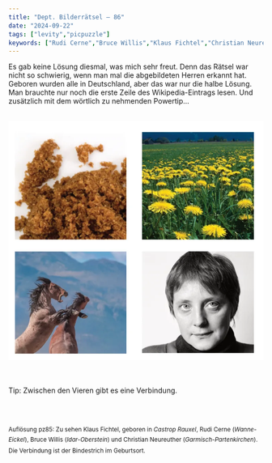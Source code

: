 ```yaml
---
title: "Dept. Bilderrätsel – 86"
date: "2024-09-22"
tags: ["levity","picpuzzle"]
keywords: ["Rudi Cerne","Bruce Willis","Klaus Fichtel","Christian Neureuther","Angela Merkel"]
---
```

Es gab keine Lösung diesmal, was mich sehr freut. Denn das Rätsel war nicht so schwierig, wenn man mal die abgebildeten Herren erkannt hat. Geboren wurden alle in Deutschland, aber das war nur die halbe Lösung. Man brauchte nur noch die erste Zeile des Wikipedia-Eintrags lesen. Und zusätzlich mit dem wörtlich zu nehmenden Powertip... 


<br/>

<img  src="/assets/img/picpuzzle/picpuzzle86.webp" alt="Bilderrätsel65">

<br/>
<br/>
<br/>

Tip: Zwischen den Vieren gibt es eine Verbindung.

<br/>
<br/>

<sup>Auflösung pz85: Zu sehen Klaus Fichtel, geboren in <i>Castrop Rauxel</i>, Rudi Cerne  (<i>Wanne-Eickel</i>), Bruce Willis (<i>Idar-Oberstein</i>) und Christian Neureuther (<i>Garmisch-Partenkirchen</i>). Die Verbindung ist der Bindestrich im Geburtsort.
<sup>